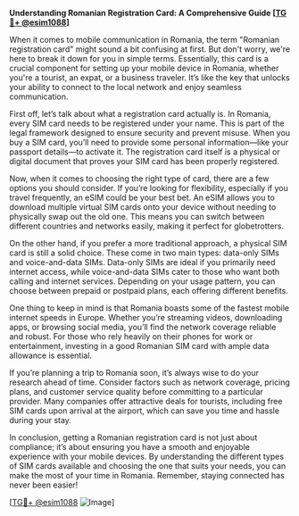 **Understanding Romanian Registration Card: A Comprehensive Guide [[TG💪+ @esim1088](https://t.me/s/esim1088)]**

When it comes to mobile communication in Romania, the term "Romanian registration card" might sound a bit confusing at first. But don't worry, we're here to break it down for you in simple terms. Essentially, this card is a crucial component for setting up your mobile device in Romania, whether you're a tourist, an expat, or a business traveler. It’s like the key that unlocks your ability to connect to the local network and enjoy seamless communication.

First off, let’s talk about what a registration card actually is. In Romania, every SIM card needs to be registered under your name. This is part of the legal framework designed to ensure security and prevent misuse. When you buy a SIM card, you’ll need to provide some personal information—like your passport details—to activate it. The registration card itself is a physical or digital document that proves your SIM card has been properly registered.

Now, when it comes to choosing the right type of card, there are a few options you should consider. If you’re looking for flexibility, especially if you travel frequently, an eSIM could be your best bet. An eSIM allows you to download multiple virtual SIM cards onto your device without needing to physically swap out the old one. This means you can switch between different countries and networks easily, making it perfect for globetrotters.

On the other hand, if you prefer a more traditional approach, a physical SIM card is still a solid choice. These come in two main types: data-only SIMs and voice-and-data SIMs. Data-only SIMs are ideal if you primarily need internet access, while voice-and-data SIMs cater to those who want both calling and internet services. Depending on your usage pattern, you can choose between prepaid or postpaid plans, each offering different benefits.

One thing to keep in mind is that Romania boasts some of the fastest mobile internet speeds in Europe. Whether you’re streaming videos, downloading apps, or browsing social media, you’ll find the network coverage reliable and robust. For those who rely heavily on their phones for work or entertainment, investing in a good Romanian SIM card with ample data allowance is essential.

If you’re planning a trip to Romania soon, it’s always wise to do your research ahead of time. Consider factors such as network coverage, pricing plans, and customer service quality before committing to a particular provider. Many companies offer attractive deals for tourists, including free SIM cards upon arrival at the airport, which can save you time and hassle during your stay.

In conclusion, getting a Romanian registration card is not just about compliance; it’s about ensuring you have a smooth and enjoyable experience with your mobile devices. By understanding the different types of SIM cards available and choosing the one that suits your needs, you can make the most of your time in Romania. Remember, staying connected has never been easier!

[[TG💪+ @esim1088](https://t.me/s/esim1088) ![Image](https://i.postimg.cc/Y0z9fWf4/image.png)]